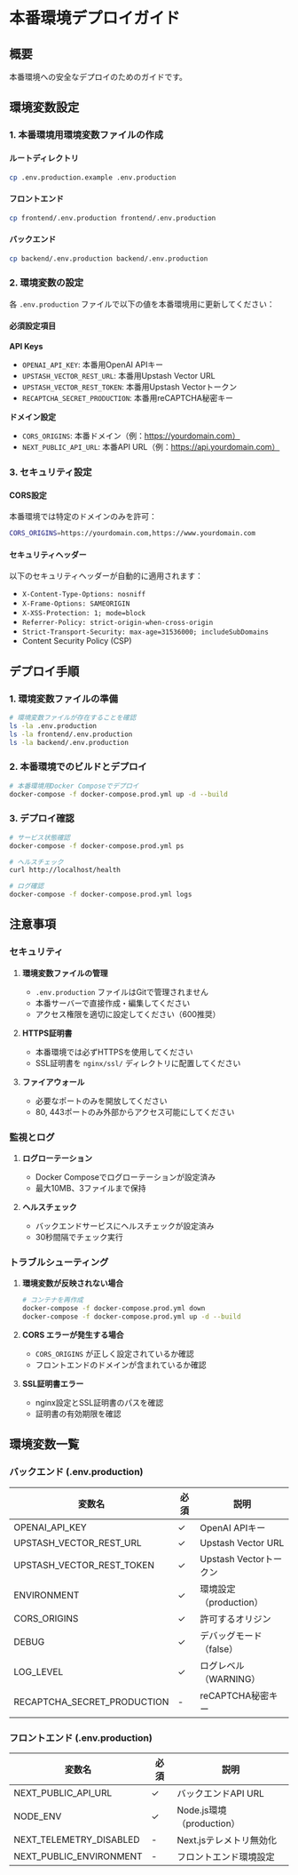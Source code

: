 # 本番環境デプロイガイド

## 概要
本番環境への安全なデプロイのためのガイドです。

## 環境変数設定

### 1. 本番環境用環境変数ファイルの作成

#### ルートディレクトリ
```bash
cp .env.production.example .env.production
```

#### フロントエンド
```bash
cp frontend/.env.production frontend/.env.production
```

#### バックエンド
```bash
cp backend/.env.production backend/.env.production
```

### 2. 環境変数の設定

各 `.env.production` ファイルで以下の値を本番環境用に更新してください：

#### 必須設定項目

**API Keys**
- `OPENAI_API_KEY`: 本番用OpenAI APIキー
- `UPSTASH_VECTOR_REST_URL`: 本番用Upstash Vector URL
- `UPSTASH_VECTOR_REST_TOKEN`: 本番用Upstash Vectorトークン
- `RECAPTCHA_SECRET_PRODUCTION`: 本番用reCAPTCHA秘密キー

**ドメイン設定**
- `CORS_ORIGINS`: 本番ドメイン（例：https://yourdomain.com）
- `NEXT_PUBLIC_API_URL`: 本番API URL（例：https://api.yourdomain.com）

### 3. セキュリティ設定

#### CORS設定
本番環境では特定のドメインのみを許可：
```bash
CORS_ORIGINS=https://yourdomain.com,https://www.yourdomain.com
```

#### セキュリティヘッダー
以下のセキュリティヘッダーが自動的に適用されます：
- `X-Content-Type-Options: nosniff`
- `X-Frame-Options: SAMEORIGIN`
- `X-XSS-Protection: 1; mode=block`
- `Referrer-Policy: strict-origin-when-cross-origin`
- `Strict-Transport-Security: max-age=31536000; includeSubDomains`
- Content Security Policy (CSP)

## デプロイ手順

### 1. 環境変数ファイルの準備
```bash
# 環境変数ファイルが存在することを確認
ls -la .env.production
ls -la frontend/.env.production
ls -la backend/.env.production
```

### 2. 本番環境でのビルドとデプロイ
```bash
# 本番環境用Docker Composeでデプロイ
docker-compose -f docker-compose.prod.yml up -d --build
```

### 3. デプロイ確認
```bash
# サービス状態確認
docker-compose -f docker-compose.prod.yml ps

# ヘルスチェック
curl http://localhost/health

# ログ確認
docker-compose -f docker-compose.prod.yml logs
```

## 注意事項

### セキュリティ
1. **環境変数ファイルの管理**
   - `.env.production` ファイルはGitで管理されません
   - 本番サーバーで直接作成・編集してください
   - アクセス権限を適切に設定してください（600推奨）

2. **HTTPS証明書**
   - 本番環境では必ずHTTPSを使用してください
   - SSL証明書を `nginx/ssl/` ディレクトリに配置してください

3. **ファイアウォール**
   - 必要なポートのみを開放してください
   - 80, 443ポートのみ外部からアクセス可能にしてください

### 監視とログ
1. **ログローテーション**
   - Docker Composeでログローテーションが設定済み
   - 最大10MB、3ファイルまで保持

2. **ヘルスチェック**
   - バックエンドサービスにヘルスチェックが設定済み
   - 30秒間隔でチェック実行

### トラブルシューティング
1. **環境変数が反映されない場合**
   ```bash
   # コンテナを再作成
   docker-compose -f docker-compose.prod.yml down
   docker-compose -f docker-compose.prod.yml up -d --build
   ```

2. **CORS エラーが発生する場合**
   - `CORS_ORIGINS` が正しく設定されているか確認
   - フロントエンドのドメインが含まれているか確認

3. **SSL証明書エラー**
   - nginx設定とSSL証明書のパスを確認
   - 証明書の有効期限を確認

## 環境変数一覧

### バックエンド (.env.production)
| 変数名 | 必須 | 説明 |
|--------|------|------|
| OPENAI_API_KEY | ✓ | OpenAI APIキー |
| UPSTASH_VECTOR_REST_URL | ✓ | Upstash Vector URL |
| UPSTASH_VECTOR_REST_TOKEN | ✓ | Upstash Vectorトークン |
| ENVIRONMENT | ✓ | 環境設定（production） |
| CORS_ORIGINS | ✓ | 許可するオリジン |
| DEBUG | ✓ | デバッグモード（false） |
| LOG_LEVEL | ✓ | ログレベル（WARNING） |
| RECAPTCHA_SECRET_PRODUCTION | - | reCAPTCHA秘密キー |

### フロントエンド (.env.production)
| 変数名 | 必須 | 説明 |
|--------|------|------|
| NEXT_PUBLIC_API_URL | ✓ | バックエンドAPI URL |
| NODE_ENV | ✓ | Node.js環境（production） |
| NEXT_TELEMETRY_DISABLED | - | Next.jsテレメトリ無効化 |
| NEXT_PUBLIC_ENVIRONMENT | - | フロントエンド環境設定 |
